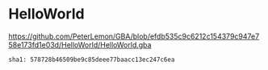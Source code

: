 # HelloWorld

https://github.com/PeterLemon/GBA/blob/efdb535c9c6212c154379c947e758e173fd1e03d/HelloWorld/HelloWorld.gba


`sha1: 578728b46509be9c85deee77baacc13ec247c6ea`

